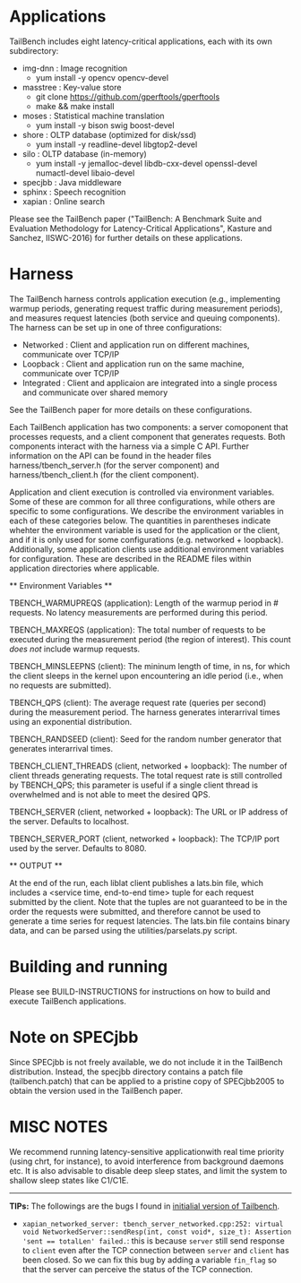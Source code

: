 
Applications
============

TailBench includes eight latency-critical applications, each with its own
subdirectory:

 - img-dnn      : Image recognition
	- yum install -y opencv opencv-devel
 - masstree     : Key-value store
	- git clone https://github.com/gperftools/gperftools
	- make && make install
 - moses        : Statistical machine translation
	- yum install -y bison swig boost-devel 
 - shore        : OLTP database (optimized for disk/ssd)
	- yum install -y readline-devel libgtop2-devel  
 - silo         : OLTP database (in-memory)
	- yum install -y jemalloc-devel libdb-cxx-devel openssl-devel numactl-devel libaio-devel
 - specjbb      : Java middleware
 - sphinx       : Speech recognition
 - xapian       : Online search

Please see the TailBench paper ("TailBench: A Benchmark Suite and Evaluation
Methodology for Latency-Critical Applications", Kasture and Sanchez, IISWC-2016)
for further details on these applications.


Harness
=======

The TailBench harness controls application execution (e.g., implementing warmup
periods, generating request traffic during measurement periods), and measures
request latencies (both service and queuing components). The harness can be set
up in one of three configurations:

 - Networked    : Client and application run on different machines, communicate
                  over TCP/IP
 - Loopback     : Client and application run on the same machine, communicate
                  over TCP/IP
 - Integrated   : Client and applicaion are integrated into a single process and
                  communicate over shared memory

See the TailBench paper for more details on these configurations.

Each TailBench application has two components: a server comoponent that
processes requests, and a client component that generates requests. Both
components interact with the harness via a simple C API. Further information on
the API can be found in the header files harness/tbench_server.h (for the server
component) and harness/tbench_client.h (for the client component). 

Application and client execution is controlled via environment variables. Some
of these are common for all three configurations, while others are specific to
some configurations. We describe the environment variables in each of these
categories below. The quantities in parentheses indicate whehter the environment
variable is used for the application or the client, and if it is only used for
some configurations (e.g. networked + loopback).  Additionally, some application
clients use additional environment variables for configuration. These are
described in the README files within application directories where applicable.

** Environment Variables **

TBENCH_WARMUPREQS (application): Length of the warmup period in # requests. No
latency measurements are performed during this period.

TBENCH_MAXREQS (application): The total number of requests to be executed during
the measurement period (the region of interest). This count *does not* include
warmup requests.

TBENCH_MINSLEEPNS (client): The mininum length of time, in ns, for which the
client sleeps in the kernel upon encountering an idle period (i.e., when no
requests are submitted).

TBENCH_QPS (client): The average request rate (queries per second) during the
measurement period. The harness generates interarrival times using an
exponential distribution.

TBENCH_RANDSEED (client): Seed for the random number generator that generates
interarrival times.

TBENCH_CLIENT_THREADS (client, networked + loopback): The number of client
threads generating requests. The total request rate is still controlled by
TBENCH_QPS; this parameter is useful if a single client thread is overwhelmed
and is not able to meet the desired QPS.

TBENCH_SERVER (client, networked + loopback): The URL or IP address of the
server. Defaults to localhost.

TBENCH_SERVER_PORT (client, networked + loopback): The TCP/IP port used by the
server. Defaults to 8080.

** OUTPUT **

At the end of the run, each liblat client publishes a lats.bin file, which
includes a <service time, end-to-end time> tuple for each request submitted by
the client. Note that the tuples are not guaranteed to be in the order the
requests were submitted, and therefore cannot be used to generate a time series
for request latencies. The lats.bin file contains binary data, and can be parsed
using the utilities/parselats.py script.

Building and running
====================
Please see BUILD-INSTRUCTIONS for instructions on how to build and execute
TailBench applications.

Note on SPECjbb
===============
Since SPECjbb is not freely available, we do not include it in the TailBench
distribution. Instead, the specjbb directory contains a patch file
(tailbench.patch) that can be applied to a pristine copy of SPECjbb2005 to
obtain the version used in the TailBench paper.

MISC NOTES
==========

We recommend running latency-sensitive applicationwith real time priority (using
chrt, for instance), to avoid interference from background daemons etc. It is
also advisable to disable deep sleep states, and limit the system to shallow
sleep states like C1/C1E.


---

**TIPs:**
The followings are the bugs I found in [initialial version of Tailbench](http://tailbench.csail.mit.edu/tailbench-v0.9.tgz).

- `xapian_networked_server: tbench_server_networked.cpp:252: virtual void NetworkedServer::sendResp(int, const void*, size_t): Assertion 'sent == totalLen' failed.`:
	this is because `server` still send response to `client` even after the TCP connection between `server` and `client` has been closed. So we can fix this bug by adding a variable `fin_flag` so that the server can perceive the status of the TCP connection.
